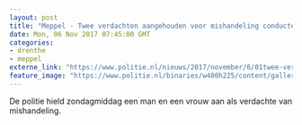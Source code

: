 ```yaml
---
layout: post
title: "Meppel - Twee verdachten aangehouden voor mishandeling conducteur en agent"
date: Mon, 06 Nov 2017 07:45:00 GMT
categories: 
- drenthe 
- meppel 
externe_link: "https://www.politie.nl/nieuws/2017/november/6/01twee-verdachten-aangehouden-voor-mishandeling-conducteur.html"
feature_image: "https://www.politie.nl/binaries/w400h225/content/gallery/politie/stockfotos/infra-en-voertuigen/nieuwe-intercity-exterieur.jpg"
---
```


De politie hield zondagmiddag een man en een vrouw aan als verdachte van mishandeling.
